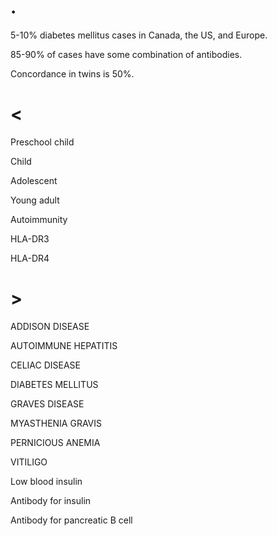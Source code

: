 # .

5-10% diabetes mellitus cases in Canada, the US, and Europe.

85-90% of cases have some combination of antibodies.

Concordance in twins is 50%.

# <

Preschool child

Child

Adolescent

Young adult

Autoimmunity

HLA-DR3

HLA-DR4

# >

ADDISON DISEASE

AUTOIMMUNE HEPATITIS

CELIAC DISEASE

DIABETES MELLITUS

GRAVES DISEASE

MYASTHENIA GRAVIS

PERNICIOUS ANEMIA

VITILIGO

Low blood insulin

Antibody for insulin

Antibody for pancreatic B cell
